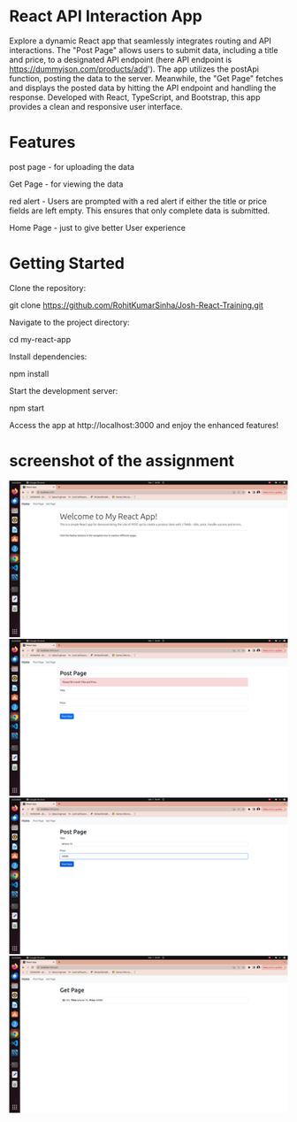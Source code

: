# React API Interaction App
Explore a dynamic React app that seamlessly integrates routing and API interactions. The "Post Page" allows users to submit data, including a title and price, to a designated API endpoint (here API endpoint is https://dummyjson.com/products/add'). The app utilizes the postApi function, posting the data to the server. Meanwhile, the "Get Page" fetches and displays the posted data by hitting the API endpoint and handling the response. Developed with React, TypeScript, and Bootstrap, this app provides a clean and responsive user interface.

# Features
  post page - for uploading the data
  
  Get Page - for viewing the data

  red alert - Users are prompted with a red alert if either the title or price fields are left empty. This ensures that only complete data is submitted.

  Home Page - just to give better User experience

 # Getting Started
  Clone the repository:
  
  git clone https://github.com/RohitKumarSinha/Josh-React-Training.git

  Navigate to the project directory:
  
  cd my-react-app
  
  Install dependencies:
  
  npm install
  
  Start the development server:
  
  npm start
  
  Access the app at http://localhost:3000 and enjoy the enhanced features!

  # screenshot of the assignment
  ![assignment-four](https://github.com/RohitKumarSinha/Josh-React-Training/blob/main/assignment-four/public/HomePage.png)
  ![assignment-four](https://github.com/RohitKumarSinha/Josh-React-Training/blob/main/assignment-four/public/RedAlert.png)
  ![assignment-four](https://github.com/RohitKumarSinha/Josh-React-Training/blob/main/assignment-four/public/PostPage.png)
  ![assignment-four](https://github.com/RohitKumarSinha/Josh-React-Training/blob/main/assignment-four/public/GetPage.png)
  
